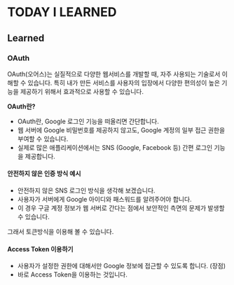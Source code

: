 # TODAY I LEARNED

## Learned

### OAuth

OAuth(오어스)는 실질적으로 다양한 웹서비스를 개발할 때, 자주 사용되는 기술로서 이해할 수 있습니다.
특히 내가 만든 서비스를 사용자의 입장에서 다양한 편의성이 높은 기능을 제공하기 위해서 효과적으로 사용할 수 있습니다.

**OAuth란?**

- OAuth란, Google 로그인 기능을 떠올리면 간단합니다.
- 웹 서버에 Google 비밀번호를 제공하지 않고도, Google 계정의 일부 접근 권한을 부여할 수 있습니다.
- 실제로 많은 애플리케이션에서는 SNS (Google, Facebook 등) 간편 로그인 기능을 제공합니다.

#### 안전하지 않은 인증 방식 예시

- 안전하지 않은 SNS 로그인 방식을 생각해 보겠습니다.
- 사용자가 서버에게 Google 아이디와 패스워드를 알려주어야 합니다.
- 이 경우 구글 계정 정보가 웹 서버로 간다는 점에서 보안적인 측면의 문제가 발생할 수 있습니다.

그래서 토큰방식을 이용해 볼 수 있습니다.

#### Access Token 이용하기

- 사용자가 설정한 권한에 대해서만 Google 정보에 접근할 수 있도록 합니다. (장점)
- 바로 Access Token을 이용하는 것입니다.

